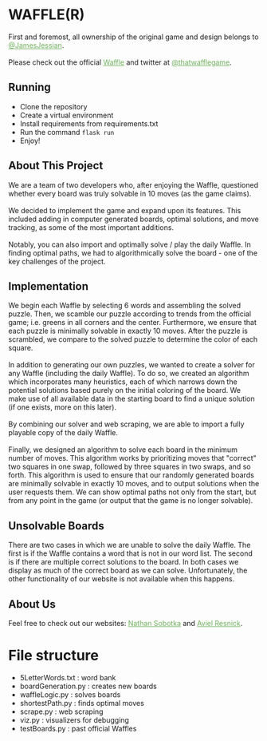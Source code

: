 # WAFFLE(R)
First and foremost, all ownership of the original game and design belongs to <a href="https://twitter.com/jamesjessian" style="color: #6fb05c;"  target="_blank">@JamesJessian</a>. <br><br>
Please check out the official <a href="https://wafflegame.net" style="color: #6fb05c;" target="_blank">Waffle</a> and twitter at <a href="https://twitter.com/thatwafflegame" style="color: #6fb05c;" target="_blank">@thatwafflegame</a>.

## Running
- Clone the repository
- Create a virtual environment
- Install requirements from requirements.txt
- Run the command ```flask run```
- Enjoy!

## About This Project
We are a team of two developers who, after enjoying the Waffle, questioned whether every board was truly solvable in 10 moves (as the game claims). <br><br>
We decided to implement the game and expand upon its features. This included adding in computer generated boards, optimal solutions, and move tracking, as some of the most important additions. <br><br>
Notably, you can also import and optimally solve / play the daily Waffle. In finding optimal paths, we had to algorithmically solve the board - one of the key challenges of the project. 

## Implementation
We begin each Waffle by selecting 6 words and assembling the solved puzzle. Then, we scamble our puzzle according to trends from the official game; i.e. greens in all corners and the center. 
Furthermore, we ensure that each puzzle is minimally solvable in exactly 10 moves. After the puzzle is scrambled, we compare to the solved puzzle to determine the color of each square. <br><br>
In addition to generating our own puzzles, we wanted to create a solver for any Waffle (including the daily Waffle). To do so, we created an algorithm which incorporates many heuristics, each of which narrows down the potential solutions based purely on the initial coloring of the board. We make use of all available data in the starting board to find a unique solution (if one exists, more on this later).<br><br>
By combining our solver and web scraping, we are able to import a fully playable copy of the daily Waffle. <br><br>
Finally, we designed an algorithm to solve each board in the minimum number of moves. This algorithm works by prioritizing moves that "correct" two squares in one swap, followed by three squares in two swaps, and so forth. This algorithm is used to ensure that our randomly generated boards are minimally solvable in exactly 10 moves, and to output solutions when the user requests them.
We can show optimal paths not only from the start, but from any point in the game (or output that the game is no longer solvable).

## Unsolvable Boards
There are two cases in which we are unable to solve the daily Waffle. The first is if the Waffle contains a word that is not in our word list. The second is if there are multiple correct
solutions to the board. In both cases we display as much of the correct board as we can solve. Unfortunately, the other functionality of our website is not available when this happens.

## About Us
Feel free to check out our websites: <a href="https://nsobotka.github.io" style="color: #6fb05c;" target="_blank">Nathan Sobotka</a> and <a href="http://avielresnick.com" style="color: #6fb05c;" target="_blank">Aviel Resnick</a>.

# File structure
- 5LetterWords.txt : word bank
- boardGeneration.py : creates new boards
- waffleLogic.py : solves boards
- shortestPath.py : finds optimal moves
- scrape.py : web scraping
- viz.py : visualizers for debugging
- testBoards.py : past official Waffles
